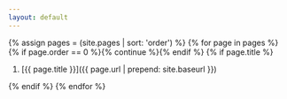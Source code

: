 ```yaml
---
layout: default
---
```


{% assign pages = (site.pages | sort: 'order') %}
{% for page in pages %}
{% if page.order == 0 %}{% continue %}{% endif %}
{% if page.title %}

1. [{{ page.title }}]({{ page.url | prepend: site.baseurl }})

{% endif %}
{% endfor %}
